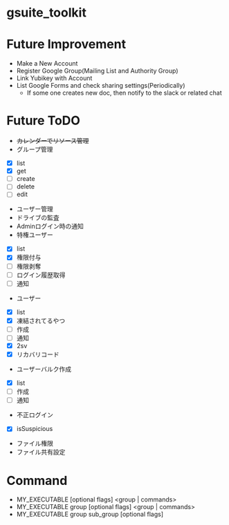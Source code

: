 # gsuite_toolkit

# Future Improvement
* Make a New Account
* Register Google Group(Mailing List and Authority Group)
* Link Yubikey with Account
* List Google Forms and check sharing settings(Periodically)
  * If some one creates new doc, then notify to the slack or related chat


# Future ToDO
- ~~カレンダーでリソース管理~~
- グループ管理
 - [x] list
 - [x] get
 - [ ] create
 - [ ] delete
 - [ ] edit
- ユーザー管理
- ドライブの監査
- Adminログイン時の通知
- 特権ユーザー
 - [x] list
 - [x] 権限付与
 - [ ] 権限剥奪
 - [ ] ログイン履歴取得
 - [ ] 通知
- ユーザー
 - [x] list
 - [x] 凍結されてるやつ
 - [ ] 作成
 - [ ] 通知  
 - [x] 2sv
 - [x] リカバリコード
- ユーザーバルク作成
 - [x] list
 - [ ] 作成
 - [ ] 通知   
- 不正ログイン
 - [x] isSuspicious
- ファイル権限
- ファイル共有設定

# Command
* MY_EXECUTABLE [optional flags] <group | commands>
* MY_EXECUTABLE group [optional flags] <group | commands>
* MY_EXECUTABLE group sub_group [optional flags] <command>

